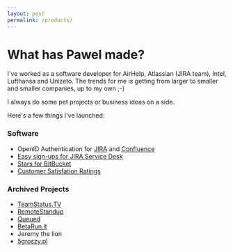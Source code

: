```yaml
---
layout: post
permalink: /products/
---
```

# What has Pawel made?

I've worked as a software developer for AirHelp, Atlassian (JIRA team), Intel, Lufthansa and Unizeto. The trends for me is getting from larger to smaller and smaller companies, up to my own ;-)

I always do some pet projects or business ideas on a side.

Here's a few things I've launched:

### Software

* OpenID Authentication for [JIRA](https://marketplace.atlassian.com/plugins/com.pawelniewiadomski.jira.jira-openid-authentication-plugin/server/overview) and [Confluence](https://marketplace.atlassian.com/plugins/com.pawelniewiadomski.jira.confluence-openid-authentication-plugin/server/overview) 
* [Easy sign-ups for JIRA Service Desk](https://marketplace.atlassian.com/plugins/easy.social.sign-ups.servicedesk/server/overview)
* [Stars for BitBucket](https://marketplace.atlassian.com/plugins/stars/cloud/overview)
* [Customer Satisfation Ratings](https://marketplace.atlassian.com/plugins/customer-feedback-for-servicedesk-cloud/cloud/overview)

### Archived Projects

* [TeamStatus.TV](https://github.com/pawelniewie/teamstatus-website)
* [RemoteStandup](https://github.com/pawelniewie/remote-standup)
* [Queued](https://github.com/pawelniewie/queued)
* [BetaRun.it](https://github.com/pawelniewie/betarun.it)
* Jeremy the lion
* [5groszy.pl](https://github.com/pawelniewie/5groszy.pl)

